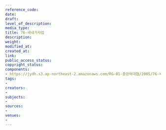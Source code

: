 ```yaml
---
reference_code: 
date: 
draft: 
level_of_description: 
media_type: 
title: 76-새내기사업
description: 
weight: 
modified_at: 
created_at: 
link: 
public_access_status: 
copyright_status: 
components:
- https://jydh.s3.ap-northeast-2.amazonaws.com/RG-01-중앙여대협/2005/76-새내기사업.pdf
tags:
- 
creators:
- 
subjects:
- 
sources:
- 
venues:
- 
---
```

